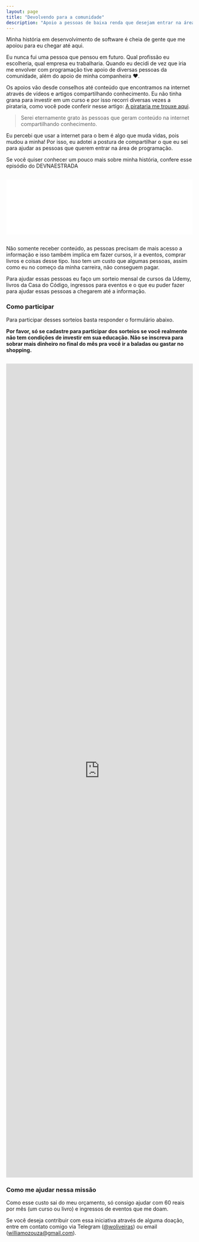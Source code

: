 ```yaml
---
layout: page
title: "Devolvendo para a comunidade"
description: "Apoio a pessoas de baixa renda que desejam entrar na área de programação"
---
```

    
Minha história em desenvolvimento de software é cheia de gente que me apoiou para eu chegar até aqui.

Eu nunca fui uma pessoa que pensou em futuro. Qual profissão eu escolheria, qual empresa eu trabalharia. Quando eu decidi de vez que iria me envolver com programação tive apoio de diversas pessoas da comunidade, além do apoio de minha companheira :heart:.

Os apoios vão desde conselhos até conteúdo que encontramos na internet através de vídeos e artigos compartilhando conhecimento. Eu não tinha grana para investir em um curso e por isso recorri diversas vezes a pirataria, como você pode conferir nesse artigo: [A pirataria me trouxe aqui](/posts/A-pirataria-me-trouxe-ate-aqui/).

> Serei eternamente grato às pessoas que geram conteúdo na internet compartilhando conhecimento.

Eu percebi que usar a internet para o bem é algo que muda vidas, pois mudou a minha! Por isso, eu adotei a postura de compartilhar o que eu sei para ajudar as pessoas que querem entrar na área de programação.

Se você quiser conhecer um pouco mais sobre minha história, confere esse episódio do DEVNAESTRADA

<iframe style="border: none;margin-top: 1em;margin-bottom: 1em;height: 150px;" src="//html5-player.libsyn.com/embed/episode/id/5634138/height/90/theme/custom/autoplay/no/autonext/no/thumbnail/yes/preload/no/no_addthis/no/direction/backward/render-playlist/no/custom-color/3CD52E/" height="90" width="100%" scrolling="no"  allowfullscreen webkitallowfullscreen mozallowfullscreen oallowfullscreen msallowfullscreen></iframe>

Não somente receber conteúdo, as pessoas precisam de mais acesso a informação e isso também implica em fazer cursos, ir a eventos, comprar livros e coisas desse tipo. Isso tem um custo que algumas pessoas, assim como eu no começo da minha carreira, não conseguem pagar.

Para ajudar essas pessoas eu faço um sorteio mensal de cursos da Udemy, livros da Casa do Código, ingressos para eventos e o que eu puder fazer para ajudar essas pessoas a chegarem até a informação.

### Como participar

Para participar desses sorteios basta responder o formulário abaixo.

**Por favor, só se cadastre para participar dos sorteios se você realmente não tem condições de investir em sua educação.
Não se inscreva para sobrar mais dinheiro no final do mês pra você ir a baladas ou gastar no shopping.**

<iframe src="https://docs.google.com/forms/d/e/1FAIpQLSfBUGgkcEVgaC0cAZ-p114OeVAc6wMfQiZGUQcV-f4OSwNauw/viewform?embedded=true" width="100%" height="2200" frameborder="0" marginheight="0" marginwidth="0" style="margin-top: 1em;">Carregando o formulário...</iframe>

### Como me ajudar nessa missão

Como esse custo sai do meu orçamento, só consigo ajudar com 60 reais por mês (um curso ou livro) e ingressos de eventos que me doam.

Se você deseja contribuir com essa iniciativa através de alguma doação, entre em contato comigo via Telegram (<a href="http://telegram.me/woliveiras" title="Meu usuário do Telegram">@woliveiras</a>) ou email (<a href="mailto:williamozouza@gmail.com" title="Meu email">williamozouza@gmail.com</a>).
